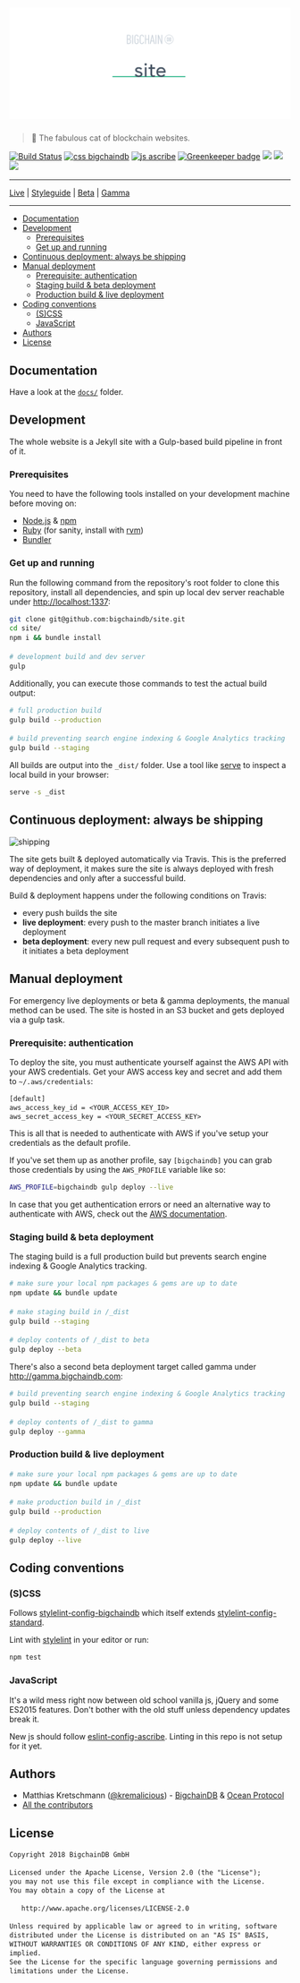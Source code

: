# [![site](media/repo-banner@2x.png)](https://www.bigchaindb.com)

> 🦁 The fabulous cat of blockchain websites.

[![Build Status](https://travis-ci.com/bigchaindb/site.svg?branch=master)](https://travis-ci.com/bigchaindb/site)
[![css bigchaindb](https://img.shields.io/badge/css-bigchaindb-39BA91.svg)](https://github.com/bigchaindb/stylelint-config-bigchaindb)
[![js ascribe](https://img.shields.io/badge/js-ascribe-39BA91.svg)](https://github.com/ascribe/javascript)
[![Greenkeeper badge](https://badges.greenkeeper.io/bigchaindb/site.svg)](https://greenkeeper.io/)
<img src="http://forthebadge.com/images/badges/powered-by-electricity.svg" height="20"/>
<img src="http://forthebadge.com/images/badges/as-seen-on-tv.svg" height="20"/>
<img src="http://forthebadge.com/images/badges/uses-badges.svg" height="20"/>

---

[Live](https://www.bigchaindb.com) | [Styleguide](https://www.bigchaindb.com/styleguide/) | [Beta](http://beta.bigchaindb.com) | [Gamma](http://gamma.bigchaindb.com)

---

* [Documentation](#documentation)
* [Development](#development)
    * [Prerequisites](#prerequisites)
    * [Get up and running](#get-up-and-running)
* [Continuous deployment: always be shipping](#continuous-deployment-always-be-shipping)
* [Manual deployment](#manual-deployment)
    * [Prerequisite: authentication](#prerequisite-authentication)
    * [Staging build &amp; beta deployment](#staging-build--beta-deployment)
    * [Production build &amp; live deployment](#production-build--live-deployment)
* [Coding conventions](#coding-conventions)
    * [(S)CSS](#scss)
    * [JavaScript](#javascript)
* [Authors](#authors)
* [License](#license)

## Documentation

Have a look at the [`docs/`](docs/) folder.

## Development

The whole website is a Jekyll site with a Gulp-based build pipeline in front of it.

### Prerequisites

You need to have the following tools installed on your development machine before moving on:

- [Node.js](http://nodejs.org/) & [npm](https://npmjs.org/)
- [Ruby](https://www.ruby-lang.org) (for sanity, install with [rvm](https://rvm.io/))
- [Bundler](http://bundler.io/)

### Get up and running

Run the following command from the repository's root folder to clone this repository, install all dependencies, and spin up local dev server reachable under [http://localhost:1337](http://localhost:1337):

```bash
git clone git@github.com:bigchaindb/site.git
cd site/
npm i && bundle install

# development build and dev server
gulp
```

Additionally, you can execute those commands to test the actual build output:

```bash
# full production build
gulp build --production

# build preventing search engine indexing & Google Analytics tracking
gulp build --staging
```

All builds are output into the `_dist/` folder. Use a tool like [serve](https://github.com/zeit/serve) to inspect a local build in your browser:

```bash
serve -s _dist
```

## Continuous deployment: always be shipping

![shipping](https://cloud.githubusercontent.com/assets/90316/26559768/e21e9724-44b1-11e7-90cf-6ef6ebb06d09.gif)

The site gets built & deployed automatically via Travis. This is the preferred way of deployment, it makes sure the site is always deployed with fresh dependencies and only after a successful build.

Build & deployment happens under the following conditions on Travis:

- every push builds the site
- **live deployment**: every push to the master branch initiates a live deployment
- **beta deployment**: every new pull request and every subsequent push to it initiates a beta deployment

## Manual deployment

For emergency live deployments or beta & gamma deployments, the manual method can be used. The site is hosted in an S3 bucket and gets deployed via a gulp task.

### Prerequisite: authentication

To deploy the site, you must authenticate yourself against the AWS API with your AWS credentials. Get your AWS access key and secret and add them to `~/.aws/credentials`:

```
[default]
aws_access_key_id = <YOUR_ACCESS_KEY_ID>
aws_secret_access_key = <YOUR_SECRET_ACCESS_KEY>
```

This is all that is needed to authenticate with AWS if you've setup your credentials as the default profile.

If you've set them up as another profile, say `[bigchaindb]` you can grab those credentials by using the `AWS_PROFILE` variable like so:

```bash
AWS_PROFILE=bigchaindb gulp deploy --live
```

In case that you get authentication errors or need an alternative way to authenticate with AWS, check out the [AWS documentation](http://docs.aws.amazon.com/AWSJavaScriptSDK/guide/node-configuring.html).

### Staging build & beta deployment

The staging build is a full production build but prevents search engine indexing & Google Analytics tracking.

```bash
# make sure your local npm packages & gems are up to date
npm update && bundle update

# make staging build in /_dist
gulp build --staging

# deploy contents of /_dist to beta
gulp deploy --beta
```

There's also a second beta deployment target called gamma under http://gamma.bigchaindb.com:

```bash
# build preventing search engine indexing & Google Analytics tracking
gulp build --staging

# deploy contents of /_dist to gamma
gulp deploy --gamma
```


### Production build & live deployment

```bash
# make sure your local npm packages & gems are up to date
npm update && bundle update

# make production build in /_dist
gulp build --production

# deploy contents of /_dist to live
gulp deploy --live
```

## Coding conventions

### (S)CSS

Follows [stylelint-config-bigchaindb](https://github.com/bigchaindb/stylelint-config-bigchaindb) which itself extends [stylelint-config-standard](https://github.com/stylelint/stylelint-config-standard).

Lint with [stylelint](https://stylelint.io) in your editor or run:

```bash
npm test
```

### JavaScript

It's a wild mess right now between old school vanilla js, jQuery and some ES2015 features. Don't bother with the old stuff unless dependency updates break it.

New js should follow [eslint-config-ascribe](https://github.com/ascribe/javascript). Linting in this repo is not setup for it yet.

## Authors

- Matthias Kretschmann ([@kremalicious](https://github.com/kremalicious)) - [BigchainDB](https://www.bigchaindb.com) & [Ocean Protocol](https://oceanprotocol.com)
- [All the contributors](https://github.com/bigchaindb/site/graphs/contributors)

## License

```
Copyright 2018 BigchainDB GmbH

Licensed under the Apache License, Version 2.0 (the "License");
you may not use this file except in compliance with the License.
You may obtain a copy of the License at

   http://www.apache.org/licenses/LICENSE-2.0

Unless required by applicable law or agreed to in writing, software
distributed under the License is distributed on an "AS IS" BASIS,
WITHOUT WARRANTIES OR CONDITIONS OF ANY KIND, either express or implied.
See the License for the specific language governing permissions and
limitations under the License.
```
